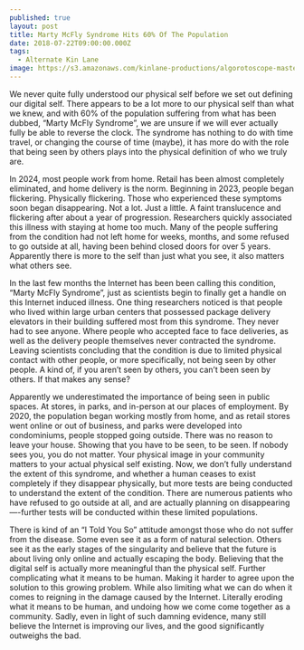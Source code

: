 ```yaml
---
published: true
layout: post
title: Marty McFly Syndrome Hits 60% Of The Population
date: 2018-07-22T09:00:00.000Z
tags:
  - Alternate Kin Lane
image: https://s3.amazonaws.com/kinlane-productions/algorotoscope-master/sand-hand-sand-hand-blue-circuit.jpg
---
```

We never quite fully understood our physical self before we set out defining our digital self. There appears to be a lot more to our physical self than what we knew, and with 60% of the population suffering from what has been dubbed, “Marty McFly Syndrome”, we are unsure if we will ever actually fully be able to reverse the clock. The syndrome has nothing to do with time travel, or changing the course of time (maybe), it has more do with the role that being seen by others plays into the physical definition of who we truly are.

In 2024, most people work from home. Retail has been almost completely eliminated, and home delivery is the norm. Beginning in 2023, people began flickering. Physically flickering. Those who experienced these symptoms soon began disappearing. Not a lot. Just a little. A faint translucence and flickering after about a year of progression. Researchers quickly associated this illness with staying at home too much. Many of the people suffering from the condition had not left home for weeks, months, and some refused to go outside at all, having been behind closed doors for over 5 years. Apparently there is more to the self than just what you see, it also matters what others see.

In the last few months the Internet has been been calling this condition, “Marty McFly Syndrome”, just as scientists begin to finally get a handle on this Internet induced illness. One thing researchers noticed is that people who lived within large urban centers that possessed package delivery elevators in their building suffered most from this syndrome. They never had to see anyone. Where people who accepted face to face deliveries, as well as the delivery people themselves never contracted the syndrome. Leaving scientists concluding that the condition is due to limited physical contact with other people, or more specifically, not being seen by other people. A kind of, if you aren’t seen by others, you can’t been seen by others. If that makes any sense?

Apparently we underestimated the importance of being seen in public spaces. At stores, in parks, and in-person at our places of employment. By 2020, the population began working mostly from home, and as retail stores went online or out of business, and parks were developed into condominiums, people stopped going outside. There was no reason to leave your house. Showing that you have to be seen, to be seen.  If nobody sees you, you do not matter. Your physical image in your community matters to your actual physical self existing. Now, we don’t fully understand the extent of this syndrome, and whether a human ceases to exist completely if they disappear physically, but more tests are being conducted to understand the extent of the condition. There are numerous patients who have refused to go outside at all, and are actually planning on disappearing—-further tests will be conducted within these limited populations.

There is kind of an “I Told You So” attitude amongst those who do not suffer from the disease. Some even see it as a form of natural selection. Others see it as the early stages of the singularity and believe that the future is about living only online and actually escaping the body. Believing that the digital self is actually more meaningful than the physical self. Further complicating what it means to be human. Making it harder to agree upon the solution to this growing problem. While also limiting what we can do when it comes to reigning in the damage caused by the Internet. Literally eroding what it means to be human, and undoing how we come come together as a community. Sadly, even in light of such damning evidence, many still believe the Internet is improving our lives, and the good significantly outweighs the bad.

